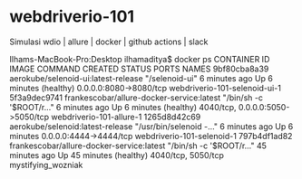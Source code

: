 # webdriverio-101
Simulasi wdio | allure | docker | github actions | slack

Ilhams-MacBook-Pro:Desktop ilhamaditya$ docker ps
CONTAINER ID   IMAGE                                       COMMAND                  CREATED          STATUS                    PORTS                              NAMES
9bf80cba8a39   aerokube/selenoid-ui:latest-release         "/selenoid-ui"           6 minutes ago    Up 6 minutes (healthy)    0.0.0.0:8080->8080/tcp             webdriverio-101-selenoid-ui-1
5f3a9dec9741   frankescobar/allure-docker-service:latest   "/bin/sh -c '$ROOT/r…"   6 minutes ago    Up 6 minutes (healthy)    4040/tcp, 0.0.0.0:5050->5050/tcp   webdriverio-101-allure-1
1265d8d42c69   aerokube/selenoid:latest-release            "/usr/bin/selenoid -…"   6 minutes ago    Up 6 minutes              0.0.0.0:4444->4444/tcp             webdriverio-101-selenoid-1
797b4df1ad82   frankescobar/allure-docker-service:latest   "/bin/sh -c '$ROOT/r…"   45 minutes ago   Up 45 minutes (healthy)   4040/tcp, 5050/tcp                 mystifying_wozniak
